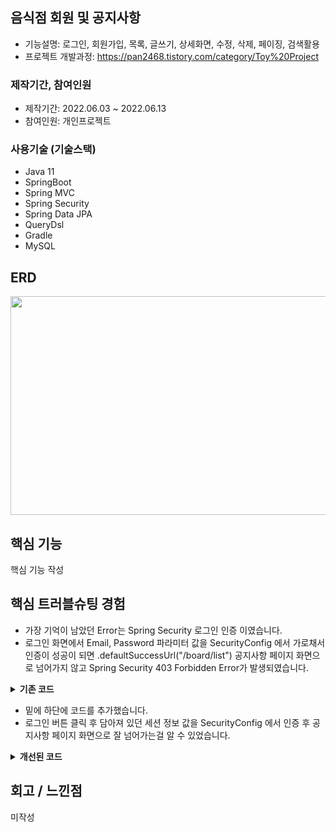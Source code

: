 ## 음식점 회원 및 공지사항
+ 기능설명: 로그인, 회원가입, 목록, 글쓰기, 상세화면, 수정, 삭제, 페이징, 검색활용
+ 프로젝트 개발과정: https://pan2468.tistory.com/category/Toy%20Project
### 제작기간, 참여인원
+ 제작기간: 2022.06.03 ~ 2022.06.13
+ 참여인원: 개인프로젝트
### 사용기술 (기술스택)
+ Java 11
+ SpringBoot
+ Spring MVC
+ Spring Security
+ Spring Data JPA
+ QueryDsl
+ Gradle
+ MySQL
## ERD 
<img src="https://user-images.githubusercontent.com/58936137/177688167-f66e89b9-3d7c-4398-992b-6df26bbe253e.png" width="600px" height="350px">

## 핵심 기능
핵심 기능 작성

## 핵심 트러블슈팅 경험 

- 가장 기억이 남았던 Error는 Spring Security 로그인 인증 이였습니다.  
- 로그인 화면에서 Email, Password 파라미터 값을 SecurityConfig 에서 가로채서 인증이 성공이 되면 .defaultSuccessUrl("/board/list") 공지사항 페이지 화면으로 넘어가지 않고  Spring Security 403 Forbidden Error가 발생되였습니다.
   


<details>
<summary><b>기존 코드</b></summary>
<div markdown="1">

~~~java
package com.food.config;

import com.food.service.MemberService;
import org.springframework.beans.factory.annotation.Autowired;
import org.springframework.context.annotation.Bean;
import org.springframework.context.annotation.Configuration;
import org.springframework.security.config.annotation.authentication.builders.AuthenticationManagerBuilder;
import org.springframework.security.config.annotation.web.builders.HttpSecurity;
import org.springframework.security.config.annotation.web.configuration.EnableWebSecurity;
import org.springframework.security.config.annotation.web.configuration.WebSecurityConfigurerAdapter;
import org.springframework.security.crypto.bcrypt.BCryptPasswordEncoder;
import org.springframework.security.crypto.password.PasswordEncoder;

import org.springframework.security.web.util.matcher.AntPathRequestMatcher;

@Configuration
@EnableWebSecurity
public class SecurityConfig extends WebSecurityConfigurerAdapter {

    @Autowired MemberService memberService;

    @Override
    protected void configure(HttpSecurity http) throws Exception{
        
        http
                .formLogin()
                .loginPage("/members/login")
                .defaultSuccessUrl("/board/list")
                .usernameParameter("email")
                .failureUrl("/members/login/error")
                .and()
                .logout()
                .logoutRequestMatcher(new AntPathRequestMatcher("/members/logout"))
                .logoutSuccessUrl("/members/login");

    }

    @Bean
    public PasswordEncoder passwordEncoder(){
        return new BCryptPasswordEncoder();
    }

    @Override
    protected void configure(AuthenticationManagerBuilder auth) throws Exception {
        auth.userDetailsService(memberService).passwordEncoder(passwordEncoder());
    }
}
~~~
~~~
<!DOCTYPE html>
<html xmlns:th="http://www.thymeleaf.org"
      xmlns:layout="http://www.ultraq.net.nz/thymeleaf/layout"
      layout:decorate="~{/layouts/layout}">

<head>
	<link href="https://cdn.jsdelivr.net/npm/bootstrap@5.1.3/dist/css/bootstrap.min.css" rel="stylesheet"
	integrity="sha384-1BmE4kWBq78iYhFldvKuhfTAU6auU8tT94WrHftjDbrCEXSU1oBoqyl2QvZ6jIW3" crossorigin="anonymous">
	<link href="layout1.css" th:href="@{/css/layout1.css}" rel="stylesheet">
</head>


<div class="container">
	<h3>로그인 페이지</h3>
	<a href="/members/project"><p>회원 가입 후 <br> 로그인 하시면 공지사항으로 이동</p></a>
	<form role="form" method="post" action="/members/login">
		<div class="mb-3">
			<input type="email" name="email" class="form-control" id="email" placeholder="이메일을 입력해주세요">
		</div>
		<div class="mb-3">
			<input type="password" name="password" id="password" class="form-control" placeholder="비밀번호 입력">
		</div>
		<p th:if="${loginErrorMsg}" class="error" th:text="${loginErrorMsg}"></p>
		<button class="btn btn-primary" id="login">로그인</button>
		<button type="button" class="btn btn-danger" onClick="location.href='/members/new'" id="login-sign">회원가입</button>
	</form>
</div>
</html>
~~~

</div>
</details>

- 밑에 하단에 <input type="hidden" th:name="${_csrf.parameterName}" th:value="${_csrf.token}"> 코드를 추가했습니다. 
- 로그인 버튼 클릭 후 담아져 있던 세션 정보 값을 SecurityConfig 에서 인증 후 공지사항 페이지 화면으로 잘 넘어가는걸 알 수 있었습니다. 
<details>
<summary><b>개선된 코드</b></summary>
<div markdown="1">

~~~
<!DOCTYPE html>
<html xmlns:th="http://www.thymeleaf.org"
      xmlns:layout="http://www.ultraq.net.nz/thymeleaf/layout"
      layout:decorate="~{/layouts/layout}">

<head>
	<link href="https://cdn.jsdelivr.net/npm/bootstrap@5.1.3/dist/css/bootstrap.min.css" rel="stylesheet"
	integrity="sha384-1BmE4kWBq78iYhFldvKuhfTAU6auU8tT94WrHftjDbrCEXSU1oBoqyl2QvZ6jIW3" crossorigin="anonymous">
	<link href="layout1.css" th:href="@{/css/layout1.css}" rel="stylesheet">
</head>


<div class="container">
	<h3>로그인 페이지</h3>
	<a href="/members/project"><p>회원 가입 후 <br> 로그인 하시면 공지사항으로 이동</p></a>
	<form role="form" method="post" action="/members/login">
		<div class="mb-3">
			<input type="email" name="email" class="form-control" id="email" placeholder="이메일을 입력해주세요">
		</div>
		<div class="mb-3">
			<input type="password" name="password" id="password" class="form-control" placeholder="비밀번호 입력">
		</div>
		<p th:if="${loginErrorMsg}" class="error" th:text="${loginErrorMsg}"></p>
		<button class="btn btn-primary" id="login">로그인</button>
		<button type="button" class="btn btn-danger" onClick="location.href='/members/new'" id="login-sign">회원가입</button>
		<input type="hidden" th:name="${_csrf.parameterName}" th:value="${_csrf.token}">
	</form>
</div>
</html>
~~~

</div>
</details>



## 회고 / 느낀점
미작성

